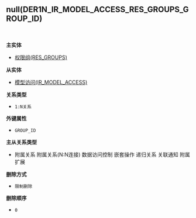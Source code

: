 ## null(DER1N_IR_MODEL_ACCESS_RES_GROUPS_GROUP_ID) <!-- {docsify-ignore-all} -->



<br>
<p class="panel-title"><b>主实体</b></p>

* [权限组(RES_GROUPS)](module/base/res_groups)

<p class="panel-title"><b>从实体</b></p>

* [模型访问(IR_MODEL_ACCESS)](module/base/ir_model_access)

<p class="panel-title"><b>关系类型</b></p>

* `1:N关系`

<p class="panel-title"><b>外键属性</b></p>

* `GROUP_ID`

<p class="panel-title"><b>主从关系类型</b></p>

* <i class="fa fa-square"/></i> 附属关系 <i class="fa fa-square"/></i> 附属关系(N:N连接) <i class="fa fa-square"/></i> 数据访问控制 <i class="fa fa-check-square"/></i> 嵌套操作 <i class="fa fa-square"/></i> 递归关系 <i class="fa fa-square"/></i> 关联通知 <i class="fa fa-square"/></i> 附属扩展

<p class="panel-title"><b>删除方式</b></p>

* `限制删除`

<p class="panel-title"><b>删除顺序</b></p>

* `0`
